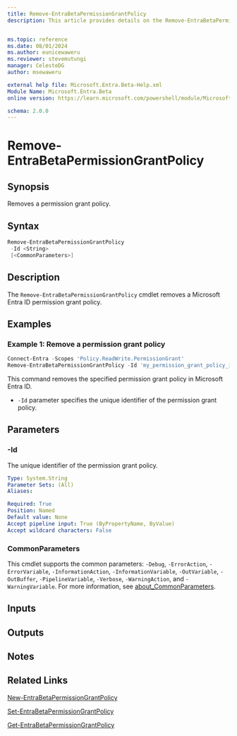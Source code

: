```yaml
---
title: Remove-EntraBetaPermissionGrantPolicy
description: This article provides details on the Remove-EntraBetaPermissionGrantPolicy command.


ms.topic: reference
ms.date: 08/01/2024
ms.author: eunicewaweru
ms.reviewer: stevemutungi
manager: CelesteDG
author: msewaweru

external help file: Microsoft.Entra.Beta-Help.xml
Module Name: Microsoft.Entra.Beta
online version: https://learn.microsoft.com/powershell/module/Microsoft.Entra.Beta/Remove-EntraBetaPermissionGrantPolicy

schema: 2.0.0
---
```


# Remove-EntraBetaPermissionGrantPolicy

## Synopsis

Removes a permission grant policy.

## Syntax

```powershell
Remove-EntraBetaPermissionGrantPolicy
 -Id <String>
 [<CommonParameters>]
```

## Description

The `Remove-EntraBetaPermissionGrantPolicy` cmdlet removes a Microsoft Entra ID permission grant policy.

## Examples

### Example 1: Remove a permission grant policy

```powershell
Connect-Entra -Scopes 'Policy.ReadWrite.PermissionGrant'
Remove-EntraBetaPermissionGrantPolicy -Id 'my_permission_grant_policy_id'
```

This command removes the specified permission grant policy in Microsoft Entra ID.

- `-Id` parameter specifies the unique identifier of the permission grant policy.

## Parameters

### -Id

The unique identifier of the permission grant policy.

```yaml
Type: System.String
Parameter Sets: (All)
Aliases:

Required: True
Position: Named
Default value: None
Accept pipeline input: True (ByPropertyName, ByValue)
Accept wildcard characters: False
```

### CommonParameters

This cmdlet supports the common parameters: `-Debug`, `-ErrorAction`, `-ErrorVariable`, `-InformationAction`, `-InformationVariable`, `-OutVariable`, `-OutBuffer`, `-PipelineVariable`, `-Verbose`, `-WarningAction`, and `-WarningVariable`. For more information, see [about_CommonParameters](https://go.microsoft.com/fwlink/?LinkID=113216).

## Inputs

## Outputs

## Notes

## Related Links

[New-EntraBetaPermissionGrantPolicy](New-EntraBetaPermissionGrantPolicy.md)

[Set-EntraBetaPermissionGrantPolicy](Set-EntraBetaPermissionGrantPolicy.md)

[Get-EntraBetaPermissionGrantPolicy](Get-EntraBetaPermissionGrantPolicy.md)

